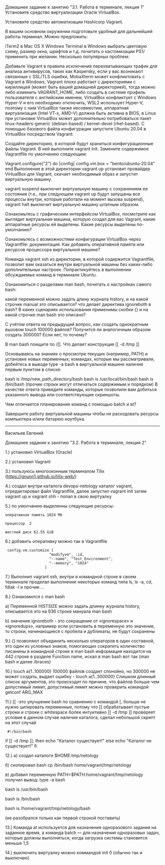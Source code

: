 Домашнее задание к занятию "3.1. Работа в терминале, лекция 1"
Установите средство виртуализации Oracle VirtualBox.

Установите средство автоматизации Hashicorp Vagrant.

В вашем основном окружении подготовьте удобный для дальнейшей работы терминал. Можно предложить:

iTerm2 в Mac OS X
Windows Terminal в Windows
выбрать цветовую схему, размер окна, шрифтов и т.д.
почитать о кастомизации PS1/применить при желании.
Несколько популярных проблем:

Добавьте Vagrant в правила исключения перехватывающих трафик для анализа антивирусов, таких как Kaspersky, если у вас возникают связанные с SSL/TLS ошибки,
MobaXterm может конфликтовать с Vagrant в Windows,
Vagrant плохо работает с директориями с кириллицей (может быть вашей домашней директорией), тогда можно либо изменить VAGRANT_HOME, либо создать в системе профиль пользователя с английским именем,
VirtualBox конфликтует с Windows Hyper-V и его необходимо отключить,
WSL2 использует Hyper-V, поэтому с ним VirtualBox также несовместим,
аппаратная виртуализация (Intel VT-x, AMD-V) должна быть активна в BIOS,
в Linux при установке VirtualBox может дополнительно потребоваться пакет linux-headers-generic (debian-based) / kernel-devel (rhel-based).
С помощью базового файла конфигурации запустите Ubuntu 20.04 в VirtualBox посредством Vagrant:

Создайте директорию, в которой будут храниться конфигурационные файлы Vagrant. В ней выполните vagrant init. Замените содержимое Vagrantfile по умолчанию следующим:

 Vagrant.configure("2") do |config|
 	config.vm.box = "bento/ubuntu-20.04"
 end
Выполнение в этой директории vagrant up установит провайдер VirtualBox для Vagrant, скачает необходимый образ и запустит виртуальную машину.

vagrant suspend выключит виртуальную машину с сохранением ее состояния (т.е., при следующем vagrant up будут запущены все процессы внутри, которые работали на момент вызова suspend), vagrant halt выключит виртуальную машину штатным образом.

Ознакомьтесь с графическим интерфейсом VirtualBox, посмотрите как выглядит виртуальная машина, которую создал для вас Vagrant, какие аппаратные ресурсы ей выделены. Какие ресурсы выделены по-умолчанию?

Ознакомьтесь с возможностями конфигурации VirtualBox через Vagrantfile: документация. Как добавить оперативной памяти или ресурсов процессора виртуальной машине?

Команда vagrant ssh из директории, в которой содержится Vagrantfile, позволит вам оказаться внутри виртуальной машины без каких-либо дополнительных настроек. Попрактикуйтесь в выполнении обсуждаемых команд в терминале Ubuntu.

Ознакомиться с разделами man bash, почитать о настройках самого bash:

какой переменной можно задать длину журнала history, и на какой строчке manual это описывается?
что делает директива ignoreboth в bash?
В каких сценариях использования применимы скобки {} и на какой строчке man bash это описано?

С учётом ответа на предыдущий вопрос, как создать однократным вызовом touch 100000 файлов? Получится ли аналогичным образом создать 300000? Если нет, то почему?

В man bash поищите по /\[\[. Что делает конструкция [[ -d /tmp ]]

Основываясь на знаниях о просмотре текущих (например, PATH) и установке новых переменных; командах, которые мы рассматривали, добейтесь в выводе type -a bash в виртуальной машине наличия первым пунктом в списке:

bash is /tmp/new_path_directory/bash
bash is /usr/local/bin/bash
bash is /bin/bash
(прочие строки могут отличаться содержимым и порядком) В качестве ответа приведите команды, которые позволили вам добиться указанного вывода или соответствующие скриншоты.

Чем отличается планирование команд с помощью batch и at?

Завершите работу виртуальной машины чтобы не расходовать ресурсы компьютера и/или батарею ноутбука.

----------------------------------------------------------------------------------------------------------------------------------------------------------------------------------------------------------------------------------------------------------------------------------------------------------------------------------------------

Васильев Евгений


Домашнее задание к занятию "3.2. Работа в терминале, лекция 2"





1.) установил VirtualBox (Oracle)


2.) установил Vagrant


3.) пользуюсь многооконным терминалом Tilix (https://gnunn1.github.io/tilix-web/)


4.) создал внутри каталога devops-netology каталог vagrant, отредактировал файл Vagrantfile, далее запустил vagrant init затем vagrant up и vagrant shh - попал в свою виртуалку


5.) по умолчанию выделенны следующие ресурсы:

    
    оперативная память 1024 Мб

    процессор  2

    жесткий диск 62.55 GiB


6.) добавить оперативку можно так в Vagrantfile

     config.vm.customize [
                        "modifyvm", :id,
                        "--name", "Test_Environment",
                        "--memory", "1024"
                      ]

7.) Выполнил vagrant ssh, внутри в командной строке в своем терминале проделал выполнение некоторых команд типа ls, ls -a, cd, fdisk -l и прочие ...


8.) Ознакомился с man bash

   a) Переменной HISTSIZE  можно задать длинну журнала history, описывается это на 936 строке мануала man bash
   
   b) значение ignoreboth - это сокращение от «ignorespace» и «ignoredups», например если установить в переменную это значение,  то строки, начинающиеся с пробела и   дубликаты, не будут сохранены


9.) {} позволяют объединить несколько операторов в один составной, это один из условных знаков, помогающих сократить количество писанины в командной строке в man bash информация находится на 442 строке в разделе Function name, искал в man bash вот так (man bash и далее /braces)


10.) touch a{1..100000} 100000 файлов создает спонойно, но 300000 не может создать, выдает ошибку - touch a{1..300000} Слишком длинный список аргументов, это происходит по причине, что файлов больше чем допустимый лимит, допустимый лимит можно проверить командой getconf ARG_MAX


11.) [[ -это улучшение bash по сравнению с командой [,  больше не нужно цитировать переменные, потому что [[ обрабатывает пустые строки и строки с whitespace более интуитивно
     [[ -d /tmp ]] проверяет условие в данном случае наличие каталога, сделал небольшой скрипт на этот случай

     #!/bin/bash

if [[ -d /tmp ]]; then 
echo "Каталог существует!"
else
echo "Каталог не существует!"
fi

12.) 
   a) создал каталоги $HOME:tmp/netology

   б) скопировал bash cp /bin/bash home/vagrant/tmp/netology

   в) добавил переменную PATH=$PATH:home/vagrant/tmp/netology
   получил вывод: type -a bash 

   bash is /usr/bin/bash

   bash is /bin/bash

   bash is /home/vagrant/tmp/netology/bash 
   
   (не разобрался только как первой строкой поставить)



13.) Команда at используется для назначения одноразового задания на заданное время, а команда batch — для назначения одноразовых задач, которые должны выполняться, когда загрузка системы становится меньше 1,5


14.) выключить виртуалку можно коммандой init 0 (обычно так и выключаю)
